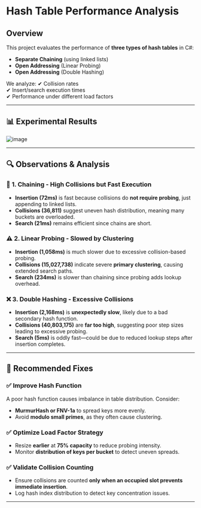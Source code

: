 # Hash Table Performance Analysis

## Overview
This project evaluates the performance of **three types of hash tables** in C#:
- **Separate Chaining** (using linked lists)
- **Open Addressing** (Linear Probing)
- **Open Addressing** (Double Hashing)

We analyze:
✔ Collision rates  
✔ Insert/search execution times  
✔ Performance under different load factors  

---

## 📊 Experimental Results
![image](https://github.com/user-attachments/assets/c6b3b14b-853c-4369-a2bb-56bd445ec14e)

---

## 🔍 Observations & Analysis

### 🚀 **1. Chaining - High Collisions but Fast Execution**
- **Insertion (72ms)** is fast because collisions do **not require probing**, just appending to linked lists.
- **Collisions (36,811)** suggest uneven hash distribution, meaning many buckets are overloaded.
- **Search (21ms)** remains efficient since chains are short.

### ⚠ **2. Linear Probing - Slowed by Clustering**
- **Insertion (1,058ms)** is much slower due to excessive collision-based probing.
- **Collisions (15,027,738)** indicate severe **primary clustering**, causing extended search paths.
- **Search (234ms)** is slower than chaining since probing adds lookup overhead.

### ❌ **3. Double Hashing - Excessive Collisions**
- **Insertion (2,168ms)** is **unexpectedly slow**, likely due to a bad secondary hash function.
- **Collisions (40,803,175)** are **far too high**, suggesting poor step sizes leading to excessive probing.
- **Search (5ms)** is oddly fast—could be due to reduced lookup steps after insertion completes.

---

## 🔧 Recommended Fixes

### ✅ **Improve Hash Function**
A poor hash function causes imbalance in table distribution. Consider:
- **MurmurHash or FNV-1a** to spread keys more evenly.
- Avoid **modulo small primes**, as they often cause clustering.

### ✅ **Optimize Load Factor Strategy**
- Resize **earlier** at **75% capacity** to reduce probing intensity.
- Monitor **distribution of keys per bucket** to detect uneven spreads.

### ✅ **Validate Collision Counting**
- Ensure collisions are counted **only when an occupied slot prevents immediate insertion**.
- Log hash index distribution to detect key concentration issues.

---
